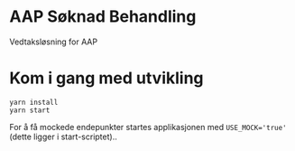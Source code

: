 # AAP Søknad Behandling
Vedtaksløsning for AAP

# Kom i gang med utvikling
```
yarn install
yarn start
```
For å få mockede endepunkter startes applikasjonen med `USE_MOCK='true'` (dette ligger i start-scriptet)..
